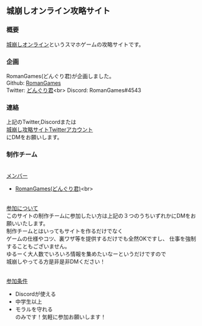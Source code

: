 ## 城崩しオンライン攻略サイト

### 概要
[城崩しオンライン](https://castle0.goodroid.co.jp/)というスマホゲームの攻略サイトです。

### 企画
RomanGames(どんぐり君)が企画しました。<br>
Github: [RomanGames](https://github.com/RomanGames)<br>
Twitter: [どんぐり君](https://twitter.com/Programmer___)<br>
Discord: RomanGames#4543

### 連絡
上記のTwitter,Discordまたは<br>
[城崩し攻略サイトTwitterアカウント](https://twitter.com/SiroKuzusiGuide)<br>
にDMをお願いします。

### 制作チーム

<br><u>メンバー</u><br>
- [RomanGames(どんぐり君)](https://twitter.com/Programmer___)<br>

<br><u>参加について</u><br>
このサイトの制作チームに参加したい方は上記の３つのうちいずれかにDMをお願いいたします。<br>
制作チームとはいってもサイトを作るだけでなく<br>
ゲームの仕様やコツ、裏ワザ等を提供するだけでも全然OKですし、<nr>
仕事を強制することもございません。<br>
ゆるーく大人数でいろいろ情報を集めたいなーというだけですので<br>
城崩しやってる方是非是非DMください！<br>

<br><u>参加条件</u><br>
- Discordが使える<br>
- 中学生以上<br>
- モラルを守れる<br>
のみです！気軽に参加お願いします！<br>
